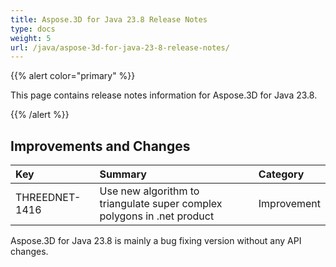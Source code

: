 ```yaml
---
title: Aspose.3D for Java 23.8 Release Notes
type: docs
weight: 5
url: /java/aspose-3d-for-java-23-8-release-notes/
---
```


{{% alert color="primary" %}}

This page contains release notes information for Aspose.3D for Java 23.8.

{{% /alert %}}
## **Improvements and Changes**

|**Key**|**Summary**|**Category**|
| :- | :- | :- |
| THREEDNET-1416 | Use new algorithm to triangulate super complex polygons in .net product| Improvement |

Aspose.3D for Java 23.8 is mainly a bug fixing version without any API changes.
